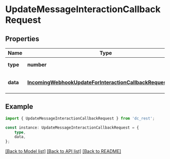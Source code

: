 # UpdateMessageInteractionCallbackRequest


## Properties

Name | Type | Description | Notes
------------ | ------------- | ------------- | -------------
**type** | **number** |  | [default to undefined]
**data** | [**IncomingWebhookUpdateForInteractionCallbackRequestPartial**](IncomingWebhookUpdateForInteractionCallbackRequestPartial.md) |  | [optional] [default to undefined]

## Example

```typescript
import { UpdateMessageInteractionCallbackRequest } from 'dc_rest';

const instance: UpdateMessageInteractionCallbackRequest = {
    type,
    data,
};
```

[[Back to Model list]](../README.md#documentation-for-models) [[Back to API list]](../README.md#documentation-for-api-endpoints) [[Back to README]](../README.md)
